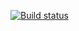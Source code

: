 [![Build status](https://ci.appveyor.com/api/projects/status/t86899o4iblw6yw6?svg=true)](https://ci.appveyor.com/project/Kmuff/sel6)
